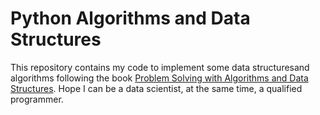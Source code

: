 # Python Algorithms and Data Structures
This repository contains my code to implement some data structuresand algorithms following the book [Problem Solving with Algorithms and Data Structures](https://runestone.academy/runestone/default/user/login?_next=/runestone/default/index). 
Hope I can be a data scientist, at the same time, a qualified programmer.
